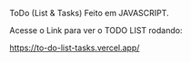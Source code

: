ToDo (List & Tasks) Feito em JAVASCRIPT.

Acesse o Link para ver o TODO LIST rodando:

https://to-do-list-tasks.vercel.app/
